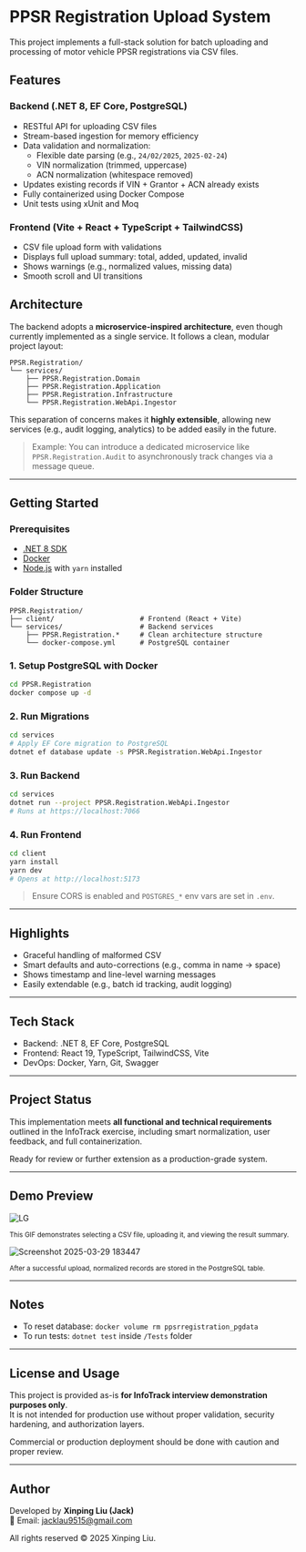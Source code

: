 # PPSR Registration Upload System

This project implements a full-stack solution for batch uploading and processing of motor vehicle PPSR registrations via CSV files.

## Features

### Backend (.NET 8, EF Core, PostgreSQL)
- RESTful API for uploading CSV files
- Stream-based ingestion for memory efficiency
- Data validation and normalization:
  - Flexible date parsing (e.g., `24/02/2025`, `2025-02-24`)
  - VIN normalization (trimmed, uppercase)
  - ACN normalization (whitespace removed)
- Updates existing records if VIN + Grantor + ACN already exists
- Fully containerized using Docker Compose
- Unit tests using xUnit and Moq

### Frontend (Vite + React + TypeScript + TailwindCSS)
- CSV file upload form with validations
- Displays full upload summary: total, added, updated, invalid
- Shows warnings (e.g., normalized values, missing data)
- Smooth scroll and UI transitions

## Architecture
The backend adopts a **microservice-inspired architecture**, even though currently implemented as a single service. It follows a clean, modular project layout:
```
PPSR.Registration/
└── services/                  
    ├── PPSR.Registration.Domain      
    ├── PPSR.Registration.Application
    ├── PPSR.Registration.Infrastructure
    └── PPSR.Registration.WebApi.Ingestor
```
This separation of concerns makes it **highly extensible**, allowing new services (e.g., audit logging, analytics) to be added easily in the future.

> Example: You can introduce a dedicated microservice like `PPSR.Registration.Audit` to asynchronously track changes via a message queue.
---

## Getting Started

### Prerequisites
- [.NET 8 SDK](https://dotnet.microsoft.com/en-us/download/dotnet/8.0)
- [Docker](https://www.docker.com/products/docker-desktop)
- [Node.js](https://nodejs.org/) with `yarn` installed

### Folder Structure
```
PPSR.Registration/
├── client/                     # Frontend (React + Vite)
└── services/                   # Backend services
    ├── PPSR.Registration.*     # Clean architecture structure
    └── docker-compose.yml      # PostgreSQL container
```

### 1. Setup PostgreSQL with Docker
```bash
cd PPSR.Registration
docker compose up -d
```

### 2. Run Migrations
```bash
cd services
# Apply EF Core migration to PostgreSQL
dotnet ef database update -s PPSR.Registration.WebApi.Ingestor
```

### 3. Run Backend
```bash
cd services
dotnet run --project PPSR.Registration.WebApi.Ingestor
# Runs at https://localhost:7066
```

### 4. Run Frontend
```bash
cd client
yarn install
yarn dev
# Opens at http://localhost:5173
```

> Ensure CORS is enabled and `POSTGRES_*` env vars are set in `.env`.

---

## Highlights
- Graceful handling of malformed CSV
- Smart defaults and auto-corrections (e.g., comma in name → space)
- Shows timestamp and line-level warning messages
- Easily extendable (e.g., batch id tracking, audit logging)

---

## Tech Stack
- Backend: .NET 8, EF Core, PostgreSQL
- Frontend: React 19, TypeScript, TailwindCSS, Vite
- DevOps: Docker, Yarn, Git, Swagger

---

## Project Status
This implementation meets **all functional and technical requirements** outlined in the InfoTrack exercise, including smart normalization, user feedback, and full containerization.

Ready for review or further extension as a production-grade system.

---

## Demo Preview
![LG](https://github.com/user-attachments/assets/a1b2513a-fd12-43c8-bc0e-a644773e2429)

<sub>This GIF demonstrates selecting a CSV file, uploading it, and viewing the result summary.</sub>

![Screenshot 2025-03-29 183447](https://github.com/user-attachments/assets/5165be17-26be-4689-a091-07b2d494a9e1)

<sub>After a successful upload, normalized records are stored in the PostgreSQL table.</sub>

---

## Notes
- To reset database: `docker volume rm ppsrregistration_pgdata`
- To run tests: `dotnet test` inside `/Tests` folder

---

## License and Usage

This project is provided as-is **for InfoTrack interview demonstration purposes only**.  
It is not intended for production use without proper validation, security hardening, and authorization layers.

Commercial or production deployment should be done with caution and proper review.

---

## Author

Developed by **Xinping Liu (Jack)**  
📧 Email: [jacklau9515@gmail.com](mailto:jacklau9515@gmail.com)

All rights reserved © 2025 Xinping Liu.
